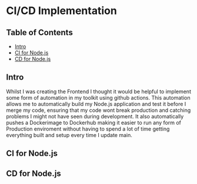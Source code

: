 # CI/CD Implementation

## Table of Contents
- [Intro](#Intro)
- [CI for Node.js](#CI-for-Node.js)
- [CD for Node.js](#CD-for-Node.js)

## Intro
Whilst I was creating the Frontend I thought it would be helpful to implement some form of automation in my toolkit using github actions. 
This automation allows me to automatically build my Node.js application and test it before I merge my code, ensuring that my code wont break production and catching problems I might not have seen during development.
It also automatically pushes a Dockerimage to Dockerhub making it easier to run any form of Production enviroment without having to spend a lot of time getting everything built and setup every time I update main.

## CI for Node.js

## CD for Node.js

